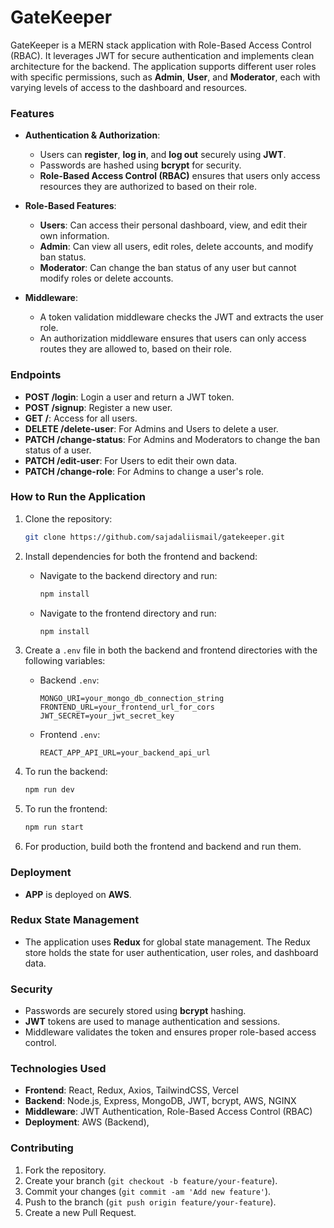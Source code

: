 # GateKeeper

GateKeeper is a MERN stack application with Role-Based Access Control (RBAC). It leverages JWT for secure authentication and implements clean architecture for the backend. The application supports different user roles with specific permissions, such as **Admin**, **User**, and **Moderator**, each with varying levels of access to the dashboard and resources.

### Features

- **Authentication & Authorization**:
  - Users can **register**, **log in**, and **log out** securely using **JWT**.
  - Passwords are hashed using **bcrypt** for security.
  - **Role-Based Access Control (RBAC)** ensures that users only access resources they are authorized to based on their role.
- **Role-Based Features**:

  - **Users**: Can access their personal dashboard, view, and edit their own information.
  - **Admin**: Can view all users, edit roles, delete accounts, and modify ban status.
  - **Moderator**: Can change the ban status of any user but cannot modify roles or delete accounts.

- **Middleware**:
  - A token validation middleware checks the JWT and extracts the user role.
  - An authorization middleware ensures that users can only access routes they are allowed to, based on their role.

### Endpoints

- **POST /login**: Login a user and return a JWT token.
- **POST /signup**: Register a new user.
- **GET /**: Access for all users.
- **DELETE /delete-user**: For Admins and Users to delete a user.
- **PATCH /change-status**: For Admins and Moderators to change the ban status of a user.
- **PATCH /edit-user**: For Users to edit their own data.
- **PATCH /change-role**: For Admins to change a user's role.

### How to Run the Application

1. Clone the repository:

   ```bash
   git clone https://github.com/sajadaliismail/gatekeeper.git
   ```

2. Install dependencies for both the frontend and backend:

   - Navigate to the backend directory and run:
     ```bash
     npm install
     ```
   - Navigate to the frontend directory and run:
     ```bash
     npm install
     ```

3. Create a `.env` file in both the backend and frontend directories with the following variables:

   - Backend `.env`:
     ```
     MONGO_URI=your_mongo_db_connection_string
     FRONTEND_URL=your_frontend_url_for_cors
     JWT_SECRET=your_jwt_secret_key
     ```
   - Frontend `.env`:
     ```
     REACT_APP_API_URL=your_backend_api_url
     ```

4. To run the backend:

   ```bash
   npm run dev
   ```

5. To run the frontend:

   ```bash
   npm run start
   ```

6. For production, build both the frontend and backend and run them.

### Deployment

- **APP** is deployed on **AWS**.

### Redux State Management

- The application uses **Redux** for global state management. The Redux store holds the state for user authentication, user roles, and dashboard data.

### Security

- Passwords are securely stored using **bcrypt** hashing.
- **JWT** tokens are used to manage authentication and sessions.
- Middleware validates the token and ensures proper role-based access control.

### Technologies Used

- **Frontend**: React, Redux, Axios, TailwindCSS, Vercel
- **Backend**: Node.js, Express, MongoDB, JWT, bcrypt, AWS, NGINX
- **Middleware**: JWT Authentication, Role-Based Access Control (RBAC)
- **Deployment**: AWS (Backend),

### Contributing

1. Fork the repository.
2. Create your branch (`git checkout -b feature/your-feature`).
3. Commit your changes (`git commit -am 'Add new feature'`).
4. Push to the branch (`git push origin feature/your-feature`).
5. Create a new Pull Request.
